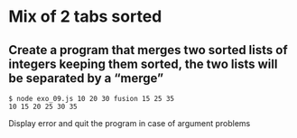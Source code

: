 # Mix of 2 tabs sorted

## Create a program that merges two sorted lists of integers keeping them sorted, the two lists will be separated by a “merge”

```
$ node exo_09.js 10 20 30 fusion 15 25 35
10 15 20 25 30 35
```

Display error and quit the program in case of argument problems
